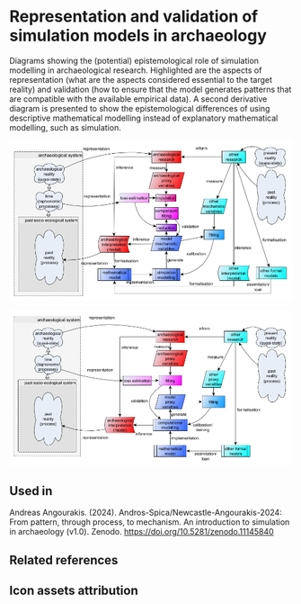 # Representation and validation of simulation models in archaeology

Diagrams showing the (potential) epistemological role of simulation modelling in archaeological research. Highlighted are the aspects of representation (what are the aspects considered essential to the target reality) and validation (how to ensure that the model generates patterns that are compatible with the available empirical data). A second derivative diagram is presented to show the epistemological differences of using descriptive mathematical modelling instead of explanatory mathematical modelling, such as simulation.

![Epistemology with simulation](representation-and-validation.png)

![Epistemology with descriptive mathematical modelling](representation-and-validation_notSimulation.png)

## Used in

Andreas Angourakis. (2024). Andros-Spica/Newcastle-Angourakis-2024: From pattern, through process, to mechanism. An introduction to simulation in archaeology (v1.0). Zenodo. https://doi.org/10.5281/zenodo.11145840

## Related references



## Icon assets attribution


